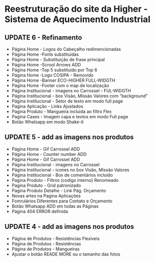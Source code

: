<h1>Reestruturação do site da Higher - Sistema de Aquecimento Industrial</h1>

<h2> UPDATE 6 - Refinamento</h2>
<ul>
  <li>Página Home - Logos do Cabeçalho redimencionadas </li> 
  <li>Página Home -Fonts substituidas </li> 
  <li>Página Home - Substituição de frase principal</li> 
  <li>Página Home -Scrool Arrows ADD</li> 
  <li>Página Home -Top 5 substituido por Top 6</li>
  <li>Página Home -Logo COSIPA - Removido</li>
  <li>Página Home -Banner ECO-HIGHER FULL-WIDGTH</li>
  <li>Página Home -Footer com o map de localização</li>
  <li>Página Institucional - imagens no Carrossel - FUL-WIDGTH</li>
  <li>Página Institucional - box Visão, Missão Valores com "background"</li>
  <li>Página Institucional - Setor de texto em modo full page</li>
  <li>Pagina Aplicação - Links Ajustados</li>
  <li>Pagina Produto - Mangueira incluida ao filtro Flex</li>
  <li>Pagina Cases - Imagem capa e textos em modo Full page</li>
  <li>Botão Whatsapp em modo Shake-it</li>
</ul>

<h2> UPDATE 5 - add as imagens nos produtos</h2>
<ul>
  <li>Página Home - Gif Carrossel ADD</li> 
  <li>Página Home - Counter number ADD </li> 
  <li>Página Home - Gif Carrossel ADD</li> 
  <li>Página Institucional - imagens no Carrossel</li>
  <li>Página Institucional - icones no box Visão, Missão Valores</li>
  <li>Página Institucional - Box de comentários incluido</li>
  <li>Pagina Produto - Filtros (codigo interno) Renomeado</li>
  <li>Pagina Produto - Grid patronizado</li>
  <li>Pagina Produto Detalhe - Link Pág. Orçamento</li>
  <li>Novas artes na Pagina Aplicações</li>
  <li>Fomrulários Diferentes para Contato e Orçamento</li>
  <li>Botão Whatsapp ADD em todas as Páginas</li>
  <li> Página 404 ERROR definida</li>
</ul>
  
<h2> UPDATE 4 - add as imagens nos produtos</h2>
<ul>
  <li>Página de Produtos - Resistências Flexíveis</li>
  <li>Página de Produtos - Resistências</li>
  <li>Página de Produtos - Mangueiras</li>
  <li>Ajustar o botão READE MORE ou o tamanho das fotos</li>
</ul>
